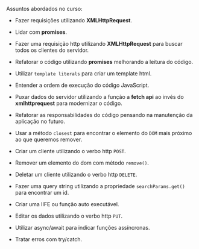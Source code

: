Assuntos abordados no curso:

- Fazer requisições utilizando **XMLHttpRequest**.

- Lidar com **promises**.

- Fazer uma requisição http utilizando **XMLHttpRequest** para buscar todos os clientes do servidor.

- Refatorar o código utilizando **promises** melhorando a leitura do código.

- Utilizar `template literals` para criar um template html.

- Entender a ordem de execução do código JavaScript.

- Puxar dados do servidor utilizando a função a **fetch api** ao invés do **xmlhttprequest** para modernizar o código.

- Refatorar as responsabilidades do código pensando na manutenção da aplicação no futuro.

- Usar a método `closest` para encontrar o elemento do  `DOM` mais próximo ao que queremos remover.

- Criar um cliente utilizando o verbo http `POST`.

- Remover um elemento do dom com método `remove()`.

- Deletar um cliente utilizando o verbo http `DELETE`.

- Fazer uma query string utilizando a propriedade `searchParams.get()` para encontrar um id.

- Criar uma IIFE ou função auto executável. 

- Editar os dados utilizando o verbo http `PUT`.

- Utilizar async/await para indicar funções assíncronas.

- Tratar erros com try/catch.




